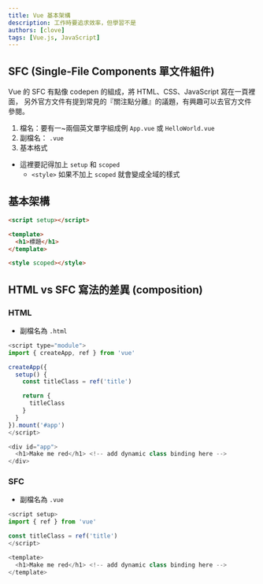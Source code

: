 ```yaml
---
title: Vue 基本架構
description: 工作時要追求效率，但學習不是
authors: [clove]
tags: [Vue.js, JavaScript]
---
```


## SFC (Single-File Components 單文件組件)

Vue 的 SFC 有點像 codepen 的組成，將 HTML、CSS、JavaScript 寫在一頁裡面，
另外官方文件有提到常見的『關注點分離』的議題，有興趣可以去官方文件參閱。

1. 檔名：要有一~兩個英文單字組成例 `App.vue` 或 `HelloWorld.vue`
2. 副檔名： `.vue`
3. 基本格式

- 這裡要記得加上 `setup` 和 `scoped`
  - `<style>` 如果不加上 `scoped` 就會變成全域的樣式

## 基本架構

```html
<script setup></script>

<template>
  <h1>標題</h1>
</template>

<style scoped></style>
```

## HTML vs SFC 寫法的差異 (composition)

### HTML

- 副檔名為 `.html`

```js
<script type="module">
import { createApp, ref } from 'vue'

createApp({
  setup() {
    const titleClass = ref('title')

    return {
      titleClass
    }
  }
}).mount('#app')
</script>

<div id="app">
  <h1>Make me red</h1> <!-- add dynamic class binding here -->
</div>
```

### SFC

- 副檔名為 `.vue`

```js
<script setup>
import { ref } from 'vue'

const titleClass = ref('title')
</script>

<template>
  <h1>Make me red</h1> <!-- add dynamic class binding here -->
</template>
```
